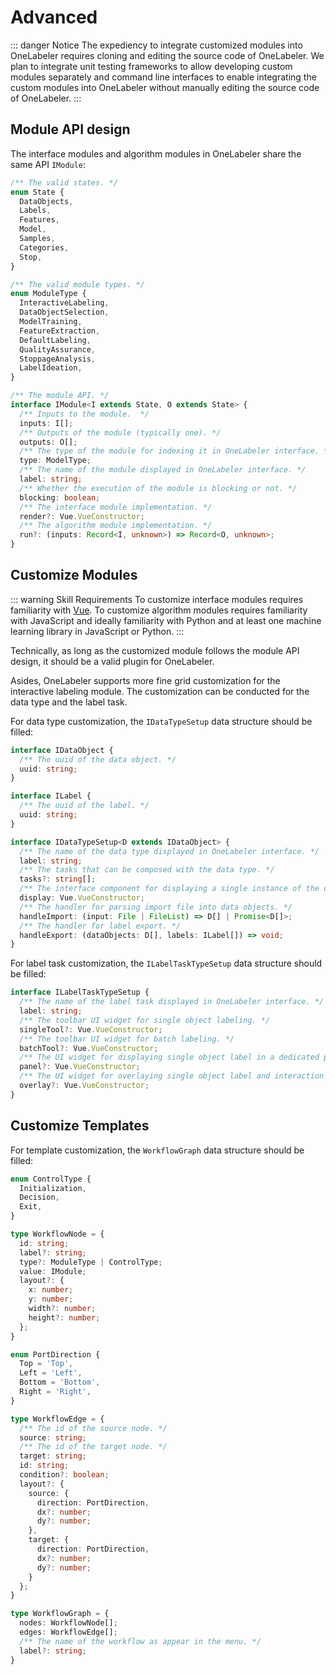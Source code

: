 # Advanced

::: danger Notice
The expediency to integrate customized modules into OneLabeler requires cloning and editing the source code of OneLabeler.
We plan to integrate unit testing frameworks to allow developing custom modules separately and command line interfaces to enable integrating the custom modules into OneLabeler without manually editing the source code of OneLabeler.
:::

## Module API design

The interface modules and algorithm modules in OneLabeler share the same API `IModule`:

```typescript
/** The valid states. */
enum State {
  DataObjects,
  Labels,
  Features,
  Model,
  Samples,
  Categories,
  Stop,
}

/** The valid module types. */
enum ModuleType {
  InteractiveLabeling,
  DataObjectSelection,
  ModelTraining,
  FeatureExtraction,
  DefaultLabeling,
  QualityAssurance,
  StoppageAnalysis,
  LabelIdeation,
}

/** The module API. */
interface IModule<I extends State, O extends State> {
  /** Inputs to the module.  */
  inputs: I[];
  /** Outputs of the module (typically one). */
  outputs: O[];
  /** The type of the module for indexing it in OneLabeler interface. */
  type: ModelType;
  /** The name of the module displayed in OneLabeler interface. */
  label: string;
  /** Whether the execution of the module is blocking or not. */
  blocking: boolean;
  /** The interface module implementation. */
  render?: Vue.VueConstructor;
  /** The algorithm module implementation. */
  run?: (inputs: Record<I, unknown>) => Record<O, unknown>;
}
```

## Customize Modules

::: warning Skill Requirements
To customize interface modules requires familiarity with [Vue](https://vuejs.org/).
To customize algorithm modules requires familiarity with JavaScript and ideally familiarity with Python and at least one machine learning library in JavaScript or Python.
:::

Technically, as long as the customized module follows the module API design, it should be a valid plugin for OneLabeler.

Asides, OneLabeler supports more fine grid customization for the interactive labeling module.
The customization can be conducted for the data type and the label task.

For data type customization, the `IDataTypeSetup` data structure should be filled:

```typescript
interface IDataObject {
  /** The uuid of the data object. */
  uuid: string;
}

interface ILabel {
  /** The uuid of the label. */
  uuid: string;
}

interface IDataTypeSetup<D extends IDataObject> {
  /** The name of the data type displayed in OneLabeler interface. */
  label: string;
  /** The tasks that can be composed with the data type. */
  tasks?: string[];
  /** The interface component for displaying a single instance of the data type. */
  display: Vue.VueConstructor;
  /** The handler for parsing import file into data objects. */
  handleImport: (input: File | FileList) => D[] | Promise<D[]>;
  /** The handler for label export. */
  handleExport: (dataObjects: D[], labels: ILabel[]) => void;
}
```

For label task customization, the `ILabelTaskTypeSetup` data structure should be filled:

```typescript
interface ILabelTaskTypeSetup {
  /** The name of the label task displayed in OneLabeler interface. */
  label: string;
  /** The toolbar UI widget for single object labeling. */
  singleTool?: Vue.VueConstructor;
  /** The toolbar UI widget for batch labeling. */
  batchTool?: Vue.VueConstructor;
  /** The UI widget for displaying single object label in a dedicated panel. */
  panel?: Vue.VueConstructor;
  /** The UI widget for overlaying single object label and interaction trigger. */
  overlay?: Vue.VueConstructor;
}
```

## Customize Templates

For template customization, the `WorkflowGraph` data structure should be filled:

```typescript
enum ControlType {
  Initialization,
  Decision,
  Exit,
}

type WorkflowNode = {
  id: string;
  label?: string;
  type?: ModuleType | ControlType;
  value: IModule;
  layout?: {
    x: number;
    y: number;
    width?: number;
    height?: number;
  };
}

enum PortDirection {
  Top = 'Top',
  Left = 'Left',
  Bottom = 'Bottom',
  Right = 'Right',
}

type WorkflowEdge = {
  /** The id of the source node. */
  source: string;
  /** The id of the target node. */
  target: string;
  id: string;
  condition?: boolean;
  layout?: {
    source: {
      direction: PortDirection,
      dx?: number;
      dy?: number;
    },
    target: {
      direction: PortDirection,
      dx?: number;
      dy?: number;
    }
  };
}

type WorkflowGraph = {
  nodes: WorkflowNode[];
  edges: WorkflowEdge[];
  /** The name of the workflow as appear in the menu. */
  label?: string;
}
```
